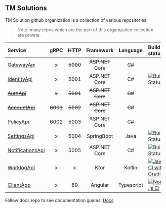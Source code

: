 ## TM Solutions

TM Solution github organization is a collection of various repositories.

> Note: many repos which are the part of this organization collection are private. 

| Service          |   gRPC   |   HTTP   |       Framework       | Language | Build status |
| :--------------- | :------: | :------: | :--------------: | :------: | :--- |
| ~~[GatewayApi](https://github.com/itsbibeksaini/GatewayApi)~~       |    ~~x~~     |   ~~5000~~   |   ~~ASP.NET Core~~   |    ~~C#~~    |
| [IdentityApi](https://github.com/itsbibeksaini/IdentityApi)      |    x     |   5001   |   ASP.NET Core   |    C#    | ![Build Status](https://github.com/TMExperimentals/IdentityApi/actions/workflows/dotnet.yml/badge.svg) |
| ~~[AuthApi](https://github.com/itsbibeksaini/AuthApi)~~      |  ~~x~~   | ~~5001~~ | ~~ASP.NET Core~~ |  ~~C#~~  |
| ~~[AccountApi](https://github.com/itsbibeksaini/AccountApi)~~   | ~~6001~~ | ~~5002~~ | ~~ASP.NET Core~~ |  ~~C#~~  |
| [PolicyApi](https://github.com/itsbibeksaini/PolicyApi)        |   6002   |   5003   |   ASP.NET Core   |    C#    |
| [SettingsApi](https://github.com/itsbibeksaini/SettingsApi)      |    x     |   5004   |    SpringBoot    |   Java   | ![Build Status](https://github.com/TMExperimentals/SettingsApi/actions/workflows/gradle.yml/badge.svg) | 
| [NotificationsApi](https://github.com/itsbibeksaini/NotificationApi) |    x     |   5005   |   ASP.NET Core   |    C#    | ![Build Status](https://github.com/TMExperimentals/NotificationApi/actions/workflows/dotnet.yml/badge.svg) |
| [WorklogApi](https://github.com/TMExperimentals/WorklogApi) | x | x | Ktor | Kotlin | [![Java CI with Gradle](https://github.com/TMExperimentals/WorklogApi/actions/workflows/gradle.yml/badge.svg)](https://github.com/TMExperimentals/WorklogApi/actions/workflows/gradle.yml) |
| [ClientApp](https://github.com/itsbibeksaini/ClientApp) | x | 80 | Angular | Typescript | [![Node.js CI](https://github.com/TMExperimentals/ClientApp/actions/workflows/node.js.yml/badge.svg)](https://github.com/TMExperimentals/ClientApp/actions/workflows/node.js.yml) |

Follow docs repo to see documentation guides: [Docs](https://github.com/TMExperimentals/docs)
